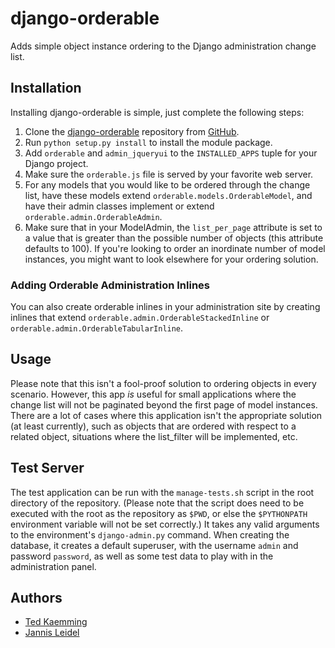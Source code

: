 # django-orderable

Adds simple object instance ordering to the Django administration change list.

## Installation

Installing django-orderable is simple, just complete the following steps:

1. Clone the [django-orderable](http://github.com/tkaemming/django-orderable)
repository from [GitHub](http://www.github.com/).
2. Run `python setup.py install` to install the module package.
3. Add `orderable` and `admin_jqueryui` to the `INSTALLED_APPS` tuple for your
   Django project.
4. Make sure the `orderable.js` file is served by your favorite web server.
5. For any models that you would like to be ordered through the change list, 
   have these models extend `orderable.models.OrderableModel`, and have their
   admin classes implement or extend `orderable.admin.OrderableAdmin`.
6. Make sure that in your ModelAdmin, the `list_per_page` attribute is set 
   to a value that is greater than the possible number of objects (this 
   attribute defaults to 100). If you're looking to order an inordinate number
   of model instances, you might want to look elsewhere for your ordering 
   solution.
   
### Adding Orderable Administration Inlines

You can also create orderable inlines in your administration site by creating
inlines that extend `orderable.admin.OrderableStackedInline` or 
`orderable.admin.OrderableTabularInline`.
  
## Usage

Please note that this isn't a fool-proof solution to ordering objects in
every scenario. However, this app _is_ useful for small applications where
the change list will not be paginated beyond the first page of model
instances. There are a lot of cases where this application isn't the
appropriate solution (at least currently), such as objects that are ordered
with respect to a related object, situations where the list_filter will be
implemented, etc.

## Test Server

The test application can be run with the `manage-tests.sh` script in the root
directory of the repository. (Please note that the script does need to be
executed with the root as the repository as `$PWD`, or else the `$PYTHONPATH`
environment variable will not be set correctly.) It takes any valid arguments
to the environment's `django-admin.py` command. When creating the database, it
creates a default superuser, with the username `admin` and password
`password`, as well as some test data to play with in the administration panel.

## Authors

* [Ted Kaemming](http://www.kaemming.com/)
* [Jannis Leidel](http://jezdez.me/)

